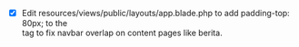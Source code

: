 - [x] Edit resources/views/public/layouts/app.blade.php to add padding-top: 80px; to the <main> tag to fix navbar overlap on content pages like berita.
